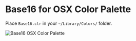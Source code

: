 # Base16 for OSX Color Palette

Place `Base16.clr` in your `~/Library/Colors/` folder.

![Base16 OSX Color Palette](https://raw.github.com/chriskempson/base16-osx-color-palette/master/base16-osx-color-palette.png)

